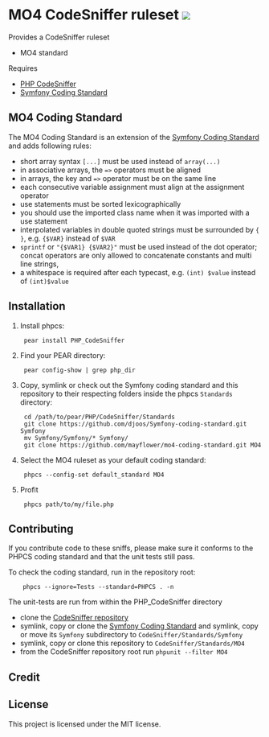 # MO4 CodeSniffer ruleset <a href="https://travis-ci.org/mayflower/mo4-coding-standard/"><img src="https://secure.travis-ci.org/mayflower/mo4-coding-standard.png?branch=master"></a>

Provides a CodeSniffer ruleset

* MO4 standard

Requires

* [PHP CodeSniffer](https://github.com/squizlabs/PHP_CodeSniffer)
* [Symfony Coding Standard](https://github.com/djoos/Symfony-coding-standard)

## MO4 Coding Standard

The MO4 Coding Standard is an extension of the [Symfony Coding Standard](http://symfony.com/doc/current/contributing/code/standards.html) and adds following rules:

* short array syntax `[...]` must be used instead of  `array(...)`
* in associative arrays, the `=>` operators must be aligned
* in arrays, the key and `=>` operator must be on the same line
* each consecutive variable assignment must align at the assignment operator
* use statements must be sorted lexicographically
* you should use the imported class name when it was imported with a use statement
* interpolated variables in double quoted strings must be surrounded by `{ }`, e.g. `{$VAR}` instead of `$VAR`
* `sprintf` or `"{$VAR1} {$VAR2}"` must be used instead of the dot operator; concat operators are only allowed to concatenate constants and multi line strings,
* a whitespace is required after each typecast, e.g. `(int) $value` instead of `(int)$value`


## Installation

1. Install phpcs:

        pear install PHP_CodeSniffer

2. Find your PEAR directory:

        pear config-show | grep php_dir

3. Copy, symlink or check out the Symfony coding standard and this repository to their respecting folders inside the
   phpcs `Standards` directory:

        cd /path/to/pear/PHP/CodeSniffer/Standards
        git clone https://github.com/djoos/Symfony-coding-standard.git Symfony
        mv Symfony/Symfony/* Symfony/
        git clone https://github.com/mayflower/mo4-coding-standard.git MO4

4. Select the MO4 ruleset as your default coding standard:

        phpcs --config-set default_standard MO4

5. Profit

        phpcs path/to/my/file.php

## Contributing

If you contribute code to these sniffs, please make sure it conforms to the PHPCS coding standard and that the unit tests still pass.

To check the coding standard, run in the repository root:

        phpcs --ignore=Tests --standard=PHPCS . -n

The unit-tests are run from within the PHP_CodeSniffer directory

* clone the [CodeSniffer repository](https://github.com/squizlabs/PHP_CodeSniffer)
* symlink, copy or clone the [Symfony Coding Standard](https://github.com/djoos/Symfony-coding-standard) and symlink, copy or move its `Symfony` subdirectory to `CodeSniffer/Standards/Symfony`
* symlink, copy or clone this repository to `CodeSniffer/Standards/MO4`
* from the CodeSniffer repository root run `phpunit --filter MO4`

## Credit


## License

This project is licensed under the MIT license.
